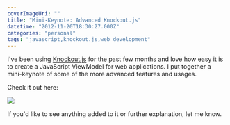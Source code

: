 ```yaml
---
coverImageUri: ""
title: "Mini-Keynote: Advanced Knockout.js"
datetime: "2012-11-20T18:30:27.000Z"
categories: "personal"
tags: "javascript,knockout.js,web development"
---
```


I've been using [Knockout.js](http://knockoutjs.com "Knockout.js Home Page") for the past few months and love how easy it is to create a JavaScript ViewModel for web applications. I put together a mini-keynote of some of the more advanced features and usages.

Check it out here:

[![](https://www.brandonmartinez.com/shared/Presentation-20121120-131503.png)](https://www.brandonmartinez.com/presentations/20121109-AdvancedKnockoutJs/index.html)

If you'd like to see anything added to it or further explanation, let me know.
